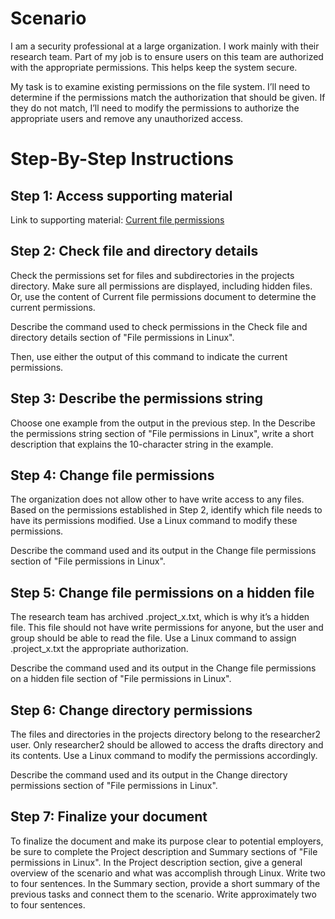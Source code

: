 # Scenario

I am a security professional at a large organization. I work mainly with their research team. Part of my job is to ensure users on this team are authorized with the appropriate permissions. This helps keep the system secure. 

My task is to examine existing permissions on the file system. I’ll need to determine if the permissions match the authorization that should be given. If they do not match, I’ll need to modify the permissions to authorize the appropriate users and remove any unauthorized access.

# Step-By-Step Instructions

## Step 1: Access supporting material

Link to supporting material: <a href="Current file permissions.pdf">Current file permissions</a>

## Step 2: Check file and directory details

Check the permissions set for files and subdirectories in the projects directory. Make sure all permissions are displayed, including hidden files. Or, use the content of Current file permissions document to determine the current permissions. 

Describe the command used to check permissions in the Check file and directory details section of "File permissions in Linux".

Then, use either the output of this command to indicate the current permissions.

## Step 3: Describe the permissions string

Choose one example from the output in the previous step. In the Describe the permissions string section of "File permissions in Linux", write a short description that explains the 10-character string in the example. 

## Step 4: Change file permissions

The organization does not allow other to have write access to any files. Based on the permissions established in Step 2, identify which file needs to have its permissions modified. Use a Linux command to modify these permissions.

Describe the command used and its output in the Change file permissions section of "File permissions in Linux".

## Step 5: Change file permissions on a hidden file

The research team has archived .project_x.txt, which is why it’s a hidden file. This file should not have write permissions for anyone, but the user and group should be able to read the file. Use a Linux command to assign .project_x.txt the appropriate authorization.

Describe the command used and its output in the Change file permissions on a hidden file section of "File permissions in Linux".

## Step 6: Change directory permissions

The files and directories in the projects directory belong to the researcher2 user. Only researcher2 should be allowed to access the drafts directory and its contents. Use a Linux command to modify the permissions accordingly.

Describe the command used and its output in the Change directory permissions section of "File permissions in Linux".

## Step 7: Finalize your document

To finalize the document and make its purpose clear to potential employers, be sure to complete the Project description and Summary sections of "File permissions in Linux". 
In the Project description section, give a general overview of the scenario and what was accomplish through Linux. Write two to four sentences.
In the Summary section, provide a short summary of the previous tasks and connect them to the scenario. Write approximately two to four sentences.
